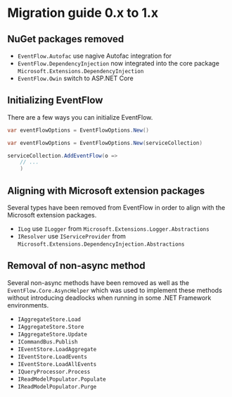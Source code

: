 # Migration guide 0.x to 1.x

## NuGet packages removed

- `EventFlow.Autofac` use nagive Autofac integration for
- `EventFlow.DependencyInjection` now integrated into the core package
  `Microsoft.Extensions.DependencyInjection`
- `EventFlow.Owin` switch to ASP.NET Core

## Initializing EventFlow

There are a few ways you can initialize EventFlow.

```csharp
var eventFlowOptions = EventFlowOptions.New()
```

```csharp
var eventFlowOptions = EventFlowOptions.New(serviceCollection)
```

```csharp
serviceCollection.AddEventFlow(o => 
    // ...
    )
```

## Aligning with Microsoft extension packages

Several types have been removed from EventFlow in order to align
with the Microsoft extension packages.

- `ILog` use `ILogger` from `Microsoft.Extensions.Logger.Abstractions`
- `IResolver` use `IServiceProvider`
  from `Microsoft.Extensions.DependencyInjection.Abstractions`


## Removal of non-async method

Several non-async methods have been removed as well as the
`EventFlow.Core.AsyncHelper` which was used to implement these methods
without introducing deadlocks when running in some .NET Framework
environments.

- `IAggregateStore.Load`
- `IAggregateStore.Store`
- `IAggregateStore.Update`
- `ICommandBus.Publish`
- `IEventStore.LoadAggregate`
- `IEventStore.LoadEvents`
- `IEventStore.LoadAllEvents`
- `IQueryProcessor.Process`
- `IReadModelPopulator.Populate`
- `IReadModelPopulator.Purge`


